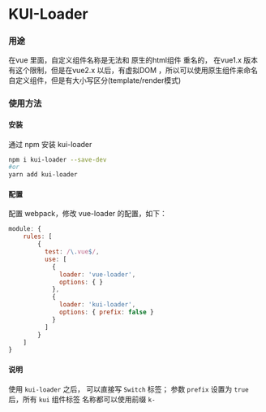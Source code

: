 # KUI-Loader

### 用途
在vue 里面，自定义组件名称是无法和 原生的html组件 重名的， 在vue1.x 版本有这个限制，但是在vue2.x 以后，有虚拟DOM ，所以可以使用原生组件来命名自定义组件，但是有大小写区分(template/render模式)
### 使用方法
#### 安装 
通过 npm 安装 kui-loader
```sh
npm i kui-loader --save-dev
#or
yarn add kui-loader
```
#### 配置
配置 webpack，修改 vue-loader 的配置，如下：

```js
module: {
    rules: [
        {
          test: /\.vue$/,
          use: [
            {
              loader: 'vue-loader',
              options: { }
            },
            {
              loader: 'kui-loader',
              options: { prefix: false }
            }
          ]
        }
    ]
}
```

#### 说明
使用 `kui-loader` 之后， 可以直接写 `Switch` 标签；
参数 `prefix` 设置为 `true` 后，所有 `kui` 组件标签 名称都可以使用前缀 `k-`
 